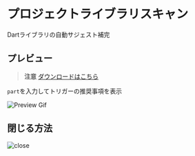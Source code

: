 # プロジェクトライブラリスキャン


Dartライブラリの自動サジェスト補完


## プレビュー

> **注意**
> [ダウンロードはこちら](https://plugins.jetbrains.com/plugin/18986-flutterx/edit/versions/stable/576724)

`part`を入力してトリガーの推奨事項を表示

![Preview Gif](/videos/DartLibraryScanGif.gif)


## 閉じる方法

![close](/images/dart_library/close.png)
